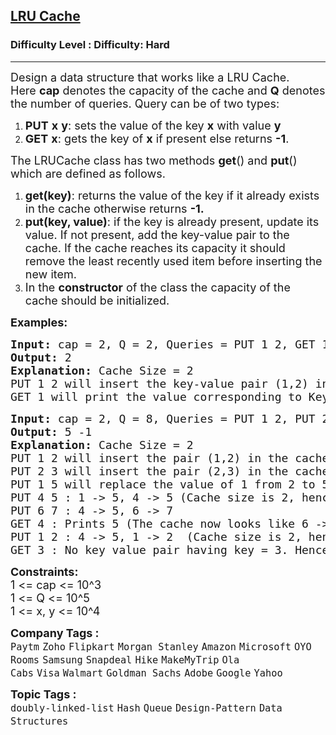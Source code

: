 <h2><a href="https://www.geeksforgeeks.org/problems/lru-cache/1?page=1&difficulty=Hard&sortBy=submissions">LRU Cache</a></h2><h3>Difficulty Level : Difficulty: Hard</h3><hr><div class="problems_problem_content__Xm_eO"><p><span style="font-size: 18px;">Design a data structure that works like a LRU Cache. Here&nbsp;<strong>cap</strong>&nbsp;denotes&nbsp;the capacity of the cache and&nbsp;<strong>Q</strong>&nbsp;denotes the number of queries. Query can be&nbsp;</span><span style="font-size: 18px;">of two types:</span></p>
<ol>
<li><span style="font-size: 18px;"><strong>PUT</strong>&nbsp;<strong>x</strong>&nbsp;<strong>y</strong>: sets the value of the key&nbsp;<strong>x</strong>&nbsp;with value&nbsp;<strong>y</strong></span></li>
<li><span style="font-size: 18px;"><strong>GET</strong>&nbsp;<strong>x</strong>: gets the key of&nbsp;<strong>x</strong>&nbsp;if present else returns&nbsp;<strong>-1</strong>.</span></li>
</ol>
<p><span style="font-size: 18px;">The LRUCache class has two methods&nbsp;<strong>get</strong>() and&nbsp;<strong>put</strong>() which are defined as follows.</span></p>
<ol>
<li><span style="font-size: 18px;"><strong>get(key)</strong>: returns the value of the key if it&nbsp;already exists in the cache otherwise returns&nbsp;<strong>-1.</strong></span></li>
<li><span style="font-size: 18px;"><strong>put(key, value)</strong>: if the key is already present, update its value. If not present, add the key-value pair to the cache. If the cache reaches its capacity it should remove the least recently used item before inserting the new item.</span></li>
<li><span style="font-size: 18px;">In the&nbsp;<strong>constructor</strong>&nbsp;of the class the capacity of the cache should be initialized.</span></li>
</ol>
<p><span style="font-size: 18px;"><strong>Examples:</strong></span></p>
<pre><span style="font-size: 18px;"><strong>Input: </strong>cap = 2, Q = 2, Queries = PUT 1 2, GET 1
<strong>Output: </strong>2<strong>
Explanation: </strong>Cache Size = 2
PUT 1 2 will insert the key-value pair (1,2) in the cache,
GET 1 will print the value corresponding to Key 1, ie 2.</span></pre>
<pre><span style="font-size: 18px;"><strong>Input: </strong>cap = 2, Q = 8, Queries = PUT 1 2, PUT 2 3, PUT 1 5, PUT 4 5, PUT 6 7, GET 4, PUT 1 2, GET 3<br><strong>Output: </strong>5 -1<strong>
Explanation: </strong>Cache Size = 2
PUT 1 2 will insert the pair (1,2) in the cache.
PUT 2 3 will insert the pair (2,3) in the cache: 1-&gt;2, 2-&gt;3(the most recently used one is kept at the rightmost position)&nbsp;
PUT 1 5 will replace the value of 1 from 2 to 5 : 2 -&gt; 3, 1 -&gt; 5
PUT 4 5 : 1 -&gt; 5, 4 -&gt; 5 (Cache size is 2, hence we delete the least recently used key-value pair)
PUT 6 7 : 4 -&gt; 5, 6 -&gt; 7&nbsp;
GET 4 : Prints 5 (The cache now looks like 6 -&gt; 7, 4-&gt;5)
PUT 1 2 : 4 -&gt; 5, 1 -&gt; 2  (Cache size is 2, hence we delete the least recently used key-value pair)
GET 3 : No key value pair having key = 3. Hence, -1 is printed.</span></pre>
<p><span style="font-size: 18px;"><strong>Constraints:</strong><br>1 &lt;= cap&nbsp;&lt;= 10^3<br>1 &lt;= Q &lt;= 10^5<br>1 &lt;= x, y &lt;= 10^4</span></p></div><p><span style=font-size:18px><strong>Company Tags : </strong><br><code>Paytm</code>&nbsp;<code>Zoho</code>&nbsp;<code>Flipkart</code>&nbsp;<code>Morgan Stanley</code>&nbsp;<code>Amazon</code>&nbsp;<code>Microsoft</code>&nbsp;<code>OYO Rooms</code>&nbsp;<code>Samsung</code>&nbsp;<code>Snapdeal</code>&nbsp;<code>Hike</code>&nbsp;<code>MakeMyTrip</code>&nbsp;<code>Ola Cabs</code>&nbsp;<code>Visa</code>&nbsp;<code>Walmart</code>&nbsp;<code>Goldman Sachs</code>&nbsp;<code>Adobe</code>&nbsp;<code>Google</code>&nbsp;<code>Yahoo</code>&nbsp;<br><p><span style=font-size:18px><strong>Topic Tags : </strong><br><code>doubly-linked-list</code>&nbsp;<code>Hash</code>&nbsp;<code>Queue</code>&nbsp;<code>Design-Pattern</code>&nbsp;<code>Data Structures</code>&nbsp;